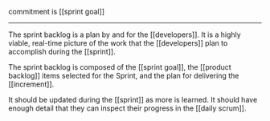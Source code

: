 commitment is [[sprint goal]]

---

The sprint backlog is a plan by and for the [[developers]]. It is a highly viable, real-time picture of the work that the [[developers]] plan to accomplish during the [[sprint]].

The sprint backlog is composed of the [[sprint goal]], the [[product backlog]] items selected for the Sprint, and the plan for delivering the [[increment]].

It should be updated during the [[sprint]] as more is learned. It should have enough detail that they can inspect their progress in the [[daily scrum]].

